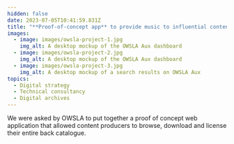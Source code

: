 ```yaml
---
hidden: false
date: 2023-07-05T10:41:59.831Z
title: "**Proof-of-concept app** to provide music to influential content creators"
images:
  - image: images/owsla-project-1.jpg
    img_alt: A desktop mockup of the OWSLA Aux dashboard
  - image: images/owsla-project-2.jpg
    img_alt: A desktop mockup of the OWSLA Aux dashboard
  - image: images/owsla-project-3.jpg
    img_alt: A desktop mockup of a search results on OWSLA Aux
topics:
  - Digital strategy
  - Technical consultancy
  - Digital archives
---
```

We were asked by OWSLA to put together a proof of concept web application that allowed content producers to browse, download and license their entire back catalogue.

